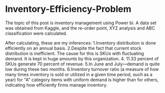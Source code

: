 # Inventory-Efficiency-Problem
The topic of this post is inventory management using Power bi.
A data set was obtained from Kaggle, and the re-order point, XYZ analysis and ABC classification were calculated.

After calculating, these are my inferences:
1.Inventory distribution is done efficiently on an annual basis.
2.Despite the fact that current stock distribution is inefficient. The cause for this is SKUs with fluctuating demand. It is kept in huge amounts by this organization.
4. 11.33 percent of SKUs generate 70 percent of revenue.
5.In
 June and July—demand is quite low during these two months.
6.Inventory turnover ratio (a measure of how many times inventory is sold or utilized in a given time period, such as a year) for "A" category items with uniform demand is higher than for others, indicating how efficiently firms manage inventory.
